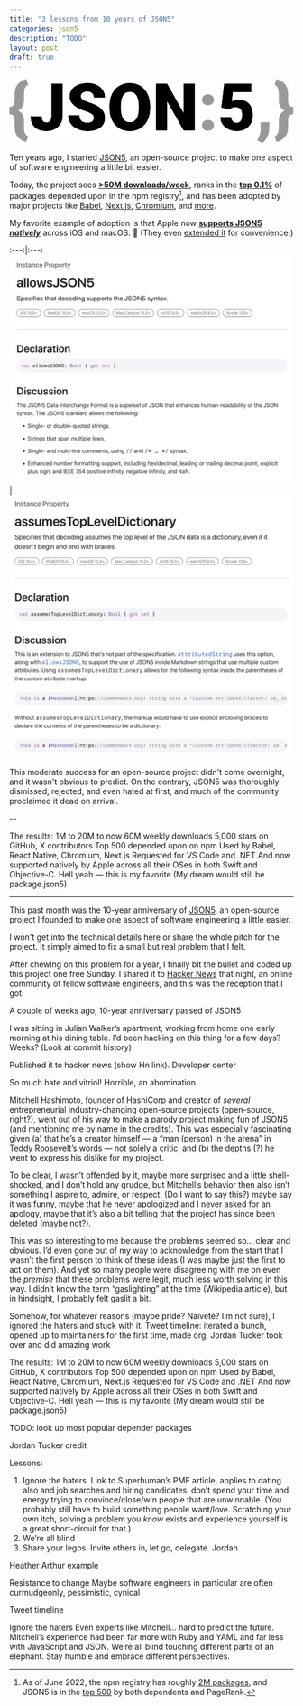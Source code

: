 ```yaml
---
title: "3 lessons from 10 years of JSON5"
categories: json5
description: "TODO"
layout: post
draft: true
---
```


[![JSON5](/images/json5/json5-logo.svg)](https://json5.org/)

<!-- {% include image-figure.html src="/images/json5/json5-logo.svg" alt="JSON5" caption="The <a href='https://github.com/json5/json5-logo'>official logo</a> of JSON5, thanks to the excellent <a href='https://github.com/jordanbtucker'>Jordan Tucker</a>." %} -->

Ten years ago, I started [JSON5](https://json5.org/), an open-source project to make one aspect of software engineering a little bit easier.

Today, the project sees [**>50M downloads/week**][npm-json5],
ranks in the [**top 0.1%**][npm-top-500] of packages depended upon in the npm registry[^npm-top-500],
and has been adopted by major projects like [Babel][babel], [Next.js][next.js], [Chromium][chromium], and [more][in-the-wild].

[npm-json5]: https://www.npmjs.com/package/json5
[npm-top-packages]: https://gist.github.com/anvaka/8e8fa57c7ee1350e3491
[npm-top-500]: https://twitter.com/aseemk/status/1513545843030122504
[npm-1M]: https://twitter.com/npmjs/status/1135968692062130176
[npm-2M]: http://www.modulecounts.com/

[babel]: https://babeljs.io/docs/en/config-files#supported-file-extensions
[next.js]: https://github.com/vercel/next.js/blob/b88f20c90bf4659b8ad5cb2a27956005eac2c7e8/packages/next/lib/find-config.ts#L43-L46
[chromium]: https://source.chromium.org/chromium/chromium/src/+/main:third_party/blink/renderer/platform/runtime_enabled_features.json5;drc=5de823b36e68fd99009a29281b17bc3a1d6b329c
[in-the-wild]: https://github.com/json5/json5/wiki/In-The-Wild

[^npm-top-500]: As of June 2022, the npm registry has roughly [2M packages][npm-2M], and JSON5 is in the [top 500][npm-top-packages] by both dependents and PageRank.

My favorite example of adoption is that Apple now
[**supports JSON5 _natively_**][apple-allowjson5] across iOS and macOS. 🤯
(They even [extended it][apple-extension] for convenience.)



:---:|:---:
[![Apple docs for `allowJSON5`](/images/json5/apple-allowsJSON5.png)][apple-allowjson5] | [![Apple docs for `assumeTopLevelDictionary`, a JSON5 extension](/images/json5/apple-assumesTopLevelDictionary.png)][apple-extension]

[apple-allowjson5]: https://developer.apple.com/documentation/foundation/jsondecoder/3766916-allowsjson5
[apple-extension]: https://developer.apple.com/documentation/foundation/jsondecoder/3766917-assumestopleveldictionary

This moderate success for an open-source project didn't come overnight, and it wasn't obvious to predict.
On the contrary, JSON5 was thoroughly dismissed, rejected, and even hated at first,
and much of the community proclaimed it dead on arrival.

--




The results: 1M to 20M to now 60M weekly downloads
5,000 stars on GitHub, X contributors
Top 500 depended upon on npm
Used by Babel, React Native, Chromium, Next.js
Requested for VS Code and .NET
And now supported natively by Apple across all their OSes in both Swift and Objective-C. Hell yeah — this is my favorite
(My dream would still be package.json5)



---

This past month was the 10-year anniversary of [JSON5](https://json5.org/),
an open-source project I founded to make one aspect of software engineering a little easier.

I won't get into the technical details here or share the whole pitch for the project.
It simply aimed to fix a small but real problem that I felt.

After chewing on this problem for a year, I finally bit the bullet and coded up this project one free Sunday.
I shared it to [Hacker News][hn] that night, an online community of fellow software engineers,
and this was the reception that I got:

[hn]: https://news.ycombinator.com/item?id=4031699



A couple of weeks ago, 10-year anniversary passed of JSON5

I was sitting in Julian Walker’s apartment, working from home one early morning at his dining table. I’d been hacking on this thing for a few days? Weeks? (Look at commit history)

Published it to hacker news (show Hn link). Developer center

So much hate and vitriol! Horrible, an abomination

Mitchell Hashimoto, founder of HashiCorp and creator of _several_ entrepreneurial industry-changing open-source projects (open-source, right?), went out of his way to make a parody project making fun of JSON5 (and mentioning me by name in the credits). This was especially fascinating given (a) that he’s a creator himself — a “man (person) in the arena” in Teddy Roosevelt’s words — not solely a critic, and (b) the depths (?) he went to express his dislike for my project.

To be clear, I wasn’t offended by it, maybe more surprised and a little shell-shocked, and I don’t hold any grudge, but Mitchell’s behavior then also isn’t something I aspire to, admire, or respect. (Do I want to say this?) maybe say it was funny, maybe that he never apologized and I never asked for an apology, maybe that it’s also a bit telling that the project has since been deleted (maybe not?).

This was so interesting to me because the problems seemed so… clear and obvious. I’d even gone out of my way to acknowledge from the start that I wasn’t the first person to think of these ideas (I was maybe just the first to act on them). And yet so many people were disagreeing with me on even the _premise_ that these problems were legit, much less worth solving in this way. I didn’t know the term “gaslighting” at the time (Wikipedia article), but in hindsight, I probably felt gaslit a bit.

Somehow, for whatever reasons (maybe pride? Naïveté? I’m not sure), I ignored the haters and stuck with it. Tweet timeline: iterated a bunch, opened up to maintainers for the first time, made org, Jordan Tucker took over and did amazing work

The results: 1M to 20M to now 60M weekly downloads
5,000 stars on GitHub, X contributors
Top 500 depended upon on npm
Used by Babel, React Native, Chromium, Next.js
Requested for VS Code and .NET
And now supported natively by Apple across all their OSes in both Swift and Objective-C. Hell yeah — this is my favorite
(My dream would still be package.json5)

TODO: look up most popular depender packages

Jordan Tucker credit

Lessons:

1. Ignore the haters. Link to Superhuman’s PMF article, applies to dating also and job searches and hiring candidates: don’t spend your time and energy trying to convince/close/win people that are unwinnable. (You probably still have to build something people want/love. Scratching your own itch, solving a problem you _know_ exists and experience yourself is a great short-circuit for that.)
2. We’re all blind
3. Share your legos. Invite others in, let go, delegate. Jordan




Heather Arthur example



Resistance to change
Maybe software engineers in particular are often curmudgeonly, pessimistic, cynical


Tweet timeline



Ignore the haters
Even experts like Mitchell… hard to predict the future. Mitchell’s experience had been far more with Ruby and YAML and far less with JavaScript and JSON. We’re all blind touching different parts of an elephant. Stay humble and embrace different perspectives.